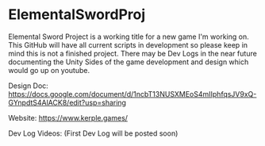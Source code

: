 # ElementalSwordProj
 Elemental Sword Project is a working title for a new game I'm working on.
 This GitHub will have all current scripts in development so please keep in mind this is not a finished project.
 There may be Dev Logs in the near future documenting the Unity Sides of the game development and design which would go up on youtube.
 
 Design Doc: https://docs.google.com/document/d/1ncbT13NUSXMEoS4mIIphfqsJV9xQ-GYnpdtS4AlACK8/edit?usp=sharing
 
 Website: https://www.kerple.games/
 
 Dev Log Videos: (First Dev Log will be posted soon)
